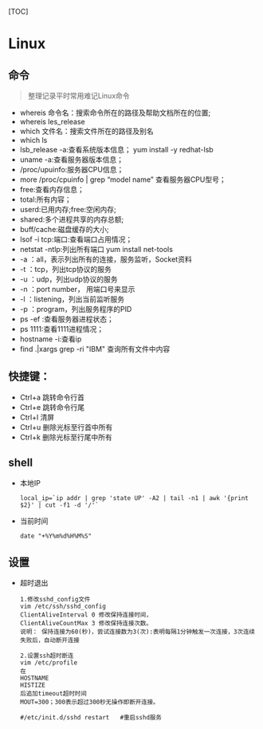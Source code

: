 [TOC]
# Linux

## 命令
> 整理记录平时常用难记Linux命令

* whereis 命令名：搜索命令所在的路径及帮助文档所在的位置;
* whereis les_release
* which 文件名：搜索文件所在的路径及别名
* which ls
* lsb_release -a:查看系统版本信息； yum install -y redhat-lsb
* uname -a:查看服务器版本信息；
* /proc/upuinfo:服务器CPU信息；
* more /proc/cpuinfo | grep “model name” 查看服务器CPU型号；
* free:查看内存信息；
* total:所有内容；
* userd:已用内存;free:空闲内存;
* shared:多个进程共享的内存总额;
* buff/cache:磁盘缓存的大小;
* lsof -i tcp:端口:查看端口占用情况；
* netstat -ntlp:列出所有端口 yum install net-tools
 * -a ：all，表示列出所有的连接，服务监听，Socket资料
 * -t ：tcp，列出tcp协议的服务
 * -u ：udp，列出udp协议的服务
 * -n ：port number， 用端口号来显示
 * -l ：listening，列出当前监听服务
 * -p ：program，列出服务程序的PID
* ps -ef :查看服务器进程状态；
* ps 1111:查看1111进程情况；
* hostname -i:查看ip
* find .|xargs grep -ri "IBM" 查询所有文件中内容

## 快捷键：

* Ctrl+a 跳转命令行首
* Ctrl+e 跳转命令行尾
* Ctrl+l 清屏
* Ctrl+u 删除光标至行首中所有
* Ctrl+k 删除光标至行尾中所有

## shell
* 本地IP
  ````
  local_ip=`ip addr | grep 'state UP' -A2 | tail -n1 | awk '{print $2}' | cut -f1 -d '/'`
  ````
* 当前时间

  ````
  date "+%Y%m%d%H%M%S"
  ````


## 设置

* 超时退出

  ````
  1.修改sshd_config文件 
  vim /etc/ssh/sshd_config 
  ClientAliveInterval 0 修改保持连接时间， 
  ClientAliveCountMax 3 修改保持连接次数。 
  说明： 保持连接为60(秒)，尝试连接数为3(次):表明每隔1分钟触发一次连接，3次连续失败后，自动断开连接
  ````

  ````
  2.设置ssh超时断连 
  vim /etc/profile 
  在 
  HOSTNAME 
  HISTIZE 
  后追加timeout超时时间 
  MOUT=300；300表示超过300秒无操作即断开连接。
  ````

  ````
  #/etc/init.d/sshd restart   #重启sshd服务
  ````
